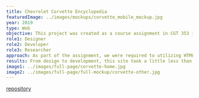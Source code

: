 ```yaml
---
title: Chevrolet Corvette Encyclopedia
featuredImage: ../images/mockups/corvette_mobile_mockup.jpg
year: 2019
type: Web
objective: This project was created as a course assignment in CGT 353 in which we had to build an interactive and dynamic site of our choice. As a budding car enthusiast, I was inspired to create a site that balanced design and technical information without being too overwhelming. My overall objective was to create a different take on traditional wiki sites. When researching the different generations of Corvettes, it was overwhelming how much text was presented. Often images were very small and the sites appeared dull and out of date. Therefore, I wanted to have a more modern appearance.
role1: Designer
role2: Developer
role3: Researcher
approach: As part of the assignment, we were required to utilizing HTML, CSS, and jQuery to build the sites. This site was built custom utilizing front end languages.
results: From design to development, this site took a little less than a month to complete. This site met all evaluation criteria in fields relating to 508 compliancy, aesthetics, and development; therefore, I received a high grade for my achievements. Later on, I would like to create a more interactive and scalable site utilizing React and APIs.
image1: ../images/full-page/corvette-home.jpg
image2: ../images/full-page/full-mockup/corvette-other.jpg
---
```


<a href="https://github.com/nicoledwenger/CorvetteEncyclopedia" style="color: #212529;">repository</a>